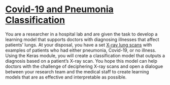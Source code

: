 # [Covid-19 and Pneumonia Classification](https://www.codecademy.com/paths/build-deep-learning-models-with-tensorflow/tracks/dlsp-classification-track/modules/dlsp-classification-challenge-project/projects/covid-19-and-pneumonia-deep-learning-classification)

You are a researcher in a hospital lab and are given the task to develop a learning model that supports doctors with diagnosing illnesses that affect patients’ lungs. At your disposal, you have a set [X-ray lung scans](https://www.kaggle.com/pranavraikokte/covid19-image-dataset) with examples of patients who had either pneumonia, Covid-19, or no illness. Using the Keras module, you will create a classification model that outputs a diagnosis based on a patient’s X-ray scan. You hope this model can help doctors with the challenge of deciphering X-ray scans and open a dialogue between your research team and the medical staff to create learning models that are as effective and interpretable as possible.
